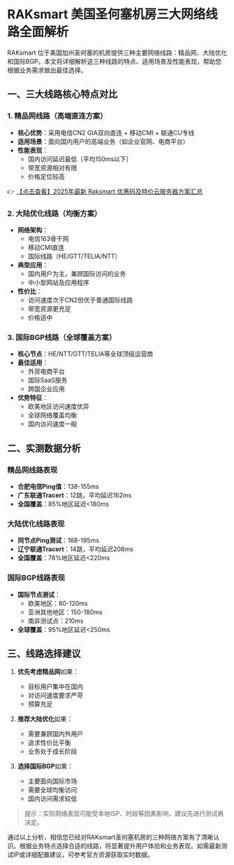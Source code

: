 # RAKsmart 美国圣何塞机房三大网络线路全面解析

RAKsmart 位于美国加州圣何塞的机房提供三种主要网络线路：精品网、大陆优化和国际BGP。本文将详细解析这三种线路的特点、适用场景及性能表现，帮助您根据业务需求做出最佳选择。

## 一、三大线路核心特点对比

### 1. 精品网线路（高端直连方案）
- **核心优势**：采用电信CN2 GIA双向直连 + 移动CMI + 联通CU专线
- **适用场景**：面向国内用户的高端业务（如企业官网、电商平台）
- **性能表现**：
  - 国内访问延迟最低（平均150ms以下）
  - 带宽资源相对有限
  - 价格定位较高

👉 [【点击查看】2025年最新 Raksmart 优惠码及特价云服务器方案汇总](https://bit.ly/raksmart)

### 2. 大陆优化线路（均衡方案）
- **网络架构**：
  - 电信163骨干网
  - 移动CMI直连
  - 国际线路（HE/GTT/TELIA/NTT）
- **典型应用**：
  - 国内用户为主，兼顾国际访问的业务
  - 中小型网站及应用程序
- **性价比**：
  - 访问速度次于CN2但优于普通国际线路
  - 带宽资源更充足
  - 价格适中

### 3. 国际BGP线路（全球覆盖方案）
- **核心节点**：HE/NTT/GTT/TELIA等全球顶级运营商
- **最佳适用**：
  - 外贸电商平台
  - 国际SaaS服务
  - 跨国企业应用
- **优势特征**：
  - 欧美地区访问速度优异
  - 全球网络覆盖均衡
  - 国内访问速度一般

## 二、实测数据分析

### 精品网线路表现
- **合肥电信Ping值**：138-155ms
- **广东联通Tracert**：12跳，平均延迟162ms
- **全国覆盖**：85%地区延迟<180ms

### 大陆优化线路表现
- **同节点Ping测试**：168-195ms
- **辽宁联通Tracert**：14跳，平均延迟208ms
- **全国覆盖**：78%地区延迟<220ms

### 国际BGP线路表现
- **国际节点测试**：
  - 欧美地区：80-120ms
  - 亚洲其他地区：150-180ms
  - 南非测试点：210ms
- **全球覆盖**：95%地区延迟<250ms

## 三、线路选择建议

1. **优先考虑精品网**如果：
   - 目标用户集中在国内
   - 对访问速度要求严苛
   - 预算充足

2. **推荐大陆优化**如果：
   - 需要兼顾国内外用户
   - 追求性价比平衡
   - 业务处于成长阶段

3. **选择国际BGP**如果：
   - 主要面向国际市场
   - 需要全球均衡访问
   - 国内访问需求较低

> 提示：实际网络表现可能受本地ISP、时段等因素影响，建议先进行测试再决定。

通过以上分析，相信您已经对RAKsmart圣何塞机房的三种网络方案有了清晰认识。根据业务特点选择合适的线路，将显著提升用户体验和业务表现。如需最新测试IP或详细配置建议，可参考官方资源获取实时数据。